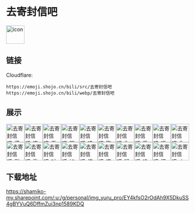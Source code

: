# 去寄封信吧
<img src="https://emoji.shojo.cn/bili/src/去寄封信吧/icon.png" width="50" height="50" alt="icon">

## 链接
Cloudflare:
```
https://emoji.shojo.cn/bili/src/去寄封信吧
https://emoji.shojo.cn/bili/webp/去寄封信吧
```
## 展示
<img src="https://emoji.shojo.cn/bili/src/去寄封信吧/去寄封信吧-摸摸.png" width="50" height="50" alt="去寄封信吧-摸摸"><img src="https://emoji.shojo.cn/bili/src/去寄封信吧/去寄封信吧-这很难评.png" width="50" height="50" alt="去寄封信吧-这很难评"><img src="https://emoji.shojo.cn/bili/src/去寄封信吧/去寄封信吧-无语.png" width="50" height="50" alt="去寄封信吧-无语"><img src="https://emoji.shojo.cn/bili/src/去寄封信吧/去寄封信吧-跟我读.png" width="50" height="50" alt="去寄封信吧-跟我读"><img src="https://emoji.shojo.cn/bili/src/去寄封信吧/去寄封信吧-哇.png" width="50" height="50" alt="去寄封信吧-哇"><img src="https://emoji.shojo.cn/bili/src/去寄封信吧/去寄封信吧-狗咬狗.png" width="50" height="50" alt="去寄封信吧-狗咬狗"><img src="https://emoji.shojo.cn/bili/src/去寄封信吧/去寄封信吧-生气.png" width="50" height="50" alt="去寄封信吧-生气"><img src="https://emoji.shojo.cn/bili/src/去寄封信吧/去寄封信吧-爱你.png" width="50" height="50" alt="去寄封信吧-爱你"><img src="https://emoji.shojo.cn/bili/src/去寄封信吧/去寄封信吧-唔.png" width="50" height="50" alt="去寄封信吧-唔"><img src="https://emoji.shojo.cn/bili/src/去寄封信吧/去寄封信吧-你欺负人.png" width="50" height="50" alt="去寄封信吧-你欺负人"><img src="https://emoji.shojo.cn/bili/src/去寄封信吧/去寄封信吧-刚睡醒啥事.png" width="50" height="50" alt="去寄封信吧-刚睡醒啥事"><img src="https://emoji.shojo.cn/bili/src/去寄封信吧/去寄封信吧-揪你狗脸.png" width="50" height="50" alt="去寄封信吧-揪你狗脸"><img src="https://emoji.shojo.cn/bili/src/去寄封信吧/去寄封信吧-对不起.png" width="50" height="50" alt="去寄封信吧-对不起"><img src="https://emoji.shojo.cn/bili/src/去寄封信吧/去寄封信吧-加油.png" width="50" height="50" alt="去寄封信吧-加油"><img src="https://emoji.shojo.cn/bili/src/去寄封信吧/去寄封信吧-惊.png" width="50" height="50" alt="去寄封信吧-惊"><img src="https://emoji.shojo.cn/bili/src/去寄封信吧/去寄封信吧-哎嘿.png" width="50" height="50" alt="去寄封信吧-哎嘿"><img src="https://emoji.shojo.cn/bili/src/去寄封信吧/去寄封信吧-疑惑.png" width="50" height="50" alt="去寄封信吧-疑惑"><img src="https://emoji.shojo.cn/bili/src/去寄封信吧/去寄封信吧-呜哇.png" width="50" height="50" alt="去寄封信吧-呜哇"><img src="https://emoji.shojo.cn/bili/src/去寄封信吧/去寄封信吧-汪汪糊糊.png" width="50" height="50" alt="去寄封信吧-汪汪糊糊"><img src="https://emoji.shojo.cn/bili/src/去寄封信吧/去寄封信吧-火大.png" width="50" height="50" alt="去寄封信吧-火大">

## 下载地址

https://shamiko-my.sharepoint.com/:u:/g/personal/img_yuru_pro/EY4kfsO2rOdAh9X5DkuSS4gBYVuQ6DffmZui3np1589KDQ